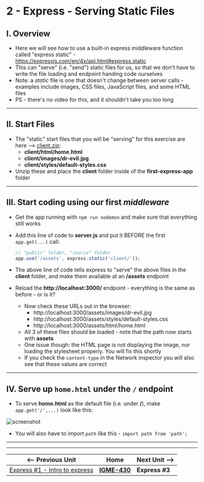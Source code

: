 # 2 - Express - Serving Static Files

## I. Overview
 - Here we will see how to use a built-in express middleware function called "express static" - https://expressjs.com/en/4x/api.html#express.static
 - This can "serve" (i.e. "send") static files for us, so that we don't have to write the file loading and endpoint handing code ourselves
 - Note: a *static* file is one that doesn't change between server calls - examples include images, CSS files, JavaScript files, and some HTML files
 - PS - there's no video for this, and it shouldn't take you too long

<hr>

## II. Start Files

- The "static" start files that you will be "serving" for this exercise are here --> [client.zip](_files/client.zip):
  - **client/html/home.html**
  - **client/images/dr-evil.jpg**
  - **client/styles/default-styles.css**
- Unzip these and place the **client** folder inside of the **first-express-app** folder

<hr>

## III. Start coding using our first *middleware*
- Get the app running with `npm run nodemon` and make sure that everything still works
- Add this line of code to **server.js** and put it BEFORE  the first `app.get(...)` call:
  
  ```js
  // "public" folder, "source" folder
  app.use('/assets', express.static('client/'));
  ```

- The above line of code tells express to "serve" the above files in the **client** folder, and make them available at an **/assets** endpoint
- Reload the **http://localhost:3000/** endpoint - everything is the same as before - or is it?
  - Now check these URLs out in the browser:
    - http://localhost:3000/assets/images/dr-evil.jpg
    - http://localhost:3000/assets/styles/default-styles.css
    - http://localhost:3000/assets/html/home.html
  - All 3 of these files should be loaded - note that the path now starts with **assets**
  - One issue though: the HTML page is not displaying the image, nor loading the stylesheet properly. You will fix this shortly
  - If you check the `content-type` in the Network inspector you will also see that these values are correct

<hr>

## IV. Serve up `home.html` under the `/` endpoint

- To serve **home.html** as the default file (i.e. under **/**), make `app.get('/',...)` look like this:

![screenshot](_images/express-3.jpg)

- You will also have to import `path` like this - `import path from 'path';`




<hr><hr>

| <-- Previous Unit | Home | Next Unit -->
| --- | --- | --- 
|   [Express #1 - Intro to express](1-express-intro.md) |  [**IGME-430**](../) | **Express #3**

